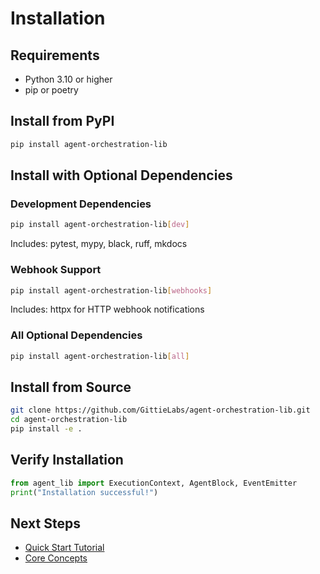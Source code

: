 # Installation

## Requirements

- Python 3.10 or higher
- pip or poetry

## Install from PyPI

```bash
pip install agent-orchestration-lib
```

## Install with Optional Dependencies

### Development Dependencies

```bash
pip install agent-orchestration-lib[dev]
```

Includes: pytest, mypy, black, ruff, mkdocs

### Webhook Support

```bash
pip install agent-orchestration-lib[webhooks]
```

Includes: httpx for HTTP webhook notifications

### All Optional Dependencies

```bash
pip install agent-orchestration-lib[all]
```

## Install from Source

```bash
git clone https://github.com/GittieLabs/agent-orchestration-lib.git
cd agent-orchestration-lib
pip install -e .
```

## Verify Installation

```python
from agent_lib import ExecutionContext, AgentBlock, EventEmitter
print("Installation successful!")
```

## Next Steps

- [Quick Start Tutorial](quickstart.md)
- [Core Concepts](concepts.md)
